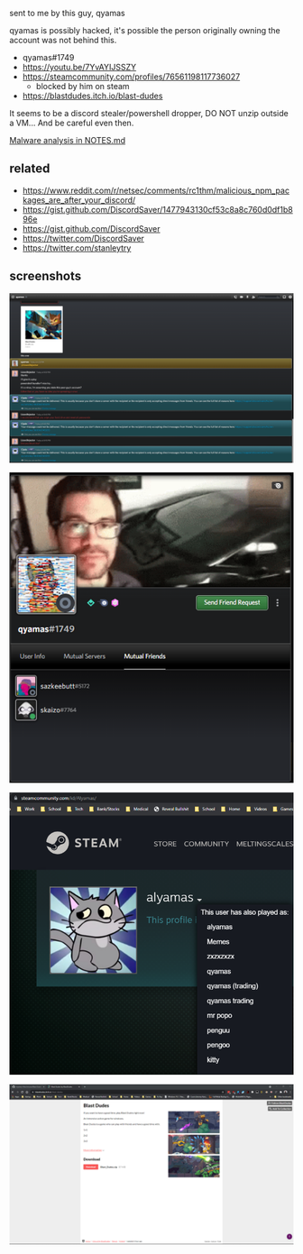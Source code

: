 sent to me by this guy, qyamas

qyamas is possibly hacked, it's possible the person originally owning the account was not behind this.

-   qyamas#1749  
-   https://youtu.be/7YvAYIJSSZY  
-   https://steamcommunity.com/profiles/76561198117736027
    -   blocked by him on steam
-   https://blastdudes.itch.io/blast-dudes  

It seems to be a discord stealer/powershell dropper, DO NOT unzip outside a VM... And be careful even then.

[Malware analysis in NOTES.md](NOTES.md)

## related

-   https://www.reddit.com/r/netsec/comments/rc1thm/malicious_npm_packages_are_after_your_discord/
-   https://gist.github.com/DiscordSaver/1477943130cf53c8a8c760d0df1b896e
-   https://gist.github.com/DiscordSaver
-   https://twitter.com/DiscordSaver
-   https://twitter.com/stanleytry

## screenshots

![](img/snippy.png)

![](img/snippy2.png)

![](img/snippy3.png)

![](img/blastdudesitch.png)